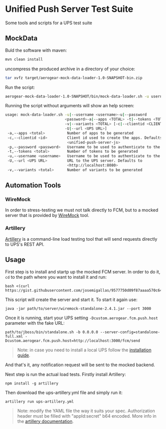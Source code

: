 # Unified Push Server Test Suite
Some tools and scripts for a UPS test suite

## MockData

Buld the software with maven:

```bash
mvn clean install
```

uncompress the produced archive in a directory of your choice:

```bash
tar xvfz target/aerogear-mock-data-loader-1.0-SNAPSHOT-bin.zip
```

Run the script:

```bash
aerogear-mock-data-loader-1.0-SNAPSHOT/bin/mock-data-loader.sh -u username -p password --apps 200 --variants 3 --tokens 15000
```

Running the script without arguments will show an help screen:

```bash
usage: mock-data-loader.sh -u|--username <username>-u|--password
                           <password>-a|--apps <TOTAL> -t|--tokens <TOTAL>
                           -v|--variants <TOTAL> [-c|--clientid <CLIENTID>
                           -U|--url <UPS URL>]
 -a,--apps <total>          Number of apps to be generated
 -c,--clientid <id>         Client id used to create the apps. Defaults to
                            <unified-push-server-js>
 -p,--password <password>   Username to be used to authenticate to the UPS
 -t,--tokens <total>        Number of tokens to be generated
 -u,--username <username>   Username to be used to authenticate to the UPS
 -U,--url <UPS URL>         URL to the UPS server. Defaults to
                            <http://localhost:8080>
 -v,--variants <total>      Number of variants to be generated

```

## Automation Tools
### WireMock
In order to stress-testing we must not talk directly to FCM, but to a mocked server that is provided by [WireMock](http://wiremock.org/) tool.

### Artillery
[Artillery](https://artillery.io/) is a command-line load testing tool that will send requests directly to UPS's REST API. 

## Usage
First step is to install and startp up the mocked FCM server. In order to do it, `cd` to the path where you want to install it and run:
```
bash <(curl https://gist.githubusercontent.com/josemigallas/9577750d09f87aaaa570c64d5ce8b58e/raw/83124a8596c93a862bcaefbb2dad4522c5d60828/Start%2520Up%2520WireMock)
```
This script will create the server and start it.
To start it again use:
```
java -jar path/to/server/wiremock-standalone-2.4.1.jar --port 3000
```
Once it is running, start your UPS setting `-Dcustom.aerogear.fcm.push.host` parameter with the fake URL:
```
path/to/jboss/bin/standalone.sh -b 0.0.0.0 --server-config=standalone-full.xml -Dcustom.aerogear.fcm.push.host=http://localhost:3000/fcm/send
```
> Note: in case you need to install a local UPS follow the [installation guide](https://aerogear.org/docs/unifiedpush/ups_userguide/index/#server-installation).

And that's it, any notification request will be sent to the mocked backend.

Next step is run the actual load tests. Firstly install Artillery:
```
npm install -g artillery
```
Then download the ups-artillery.yml file and simply run it:
```
artillery run ups-artillery.yml
```
> Note: modify the YAML file the way it suits your spec. Authorization header must be filled with "appId:secret" b64 encoded. More info in the [artillery documentation](https://artillery.io/docs/script_reference.html).
